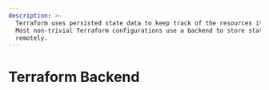 ```yaml
---
description: >-
  Terraform uses persisted state data to keep track of the resources it manages.
  Most non-trivial Terraform configurations use a backend to store state
  remotely.
---
```


# Terraform Backend

